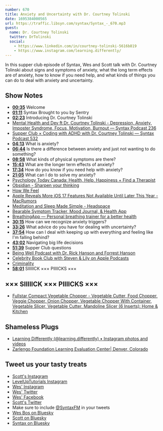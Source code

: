 ```yaml
---
number: 670
title: Anxiety and Uncertainty with Dr. Courtney Tolinski
date: 1695384000565
url: https://traffic.libsyn.com/syntax/Syntax_-_670.mp3
guest:
  name: Dr. Courtney Tolinski 
  twitter: DrTolinski
  social: 
    - https://www.linkedin.com/in/courtney-tolinski-5616b819
    - https://www.instagram.com/learning.differently/
---
```


In this supper club episode of Syntax, Wes and Scott talk with Dr. Courtney Tolinski about signs and symptoms of anxiety, what the long term effects are of anxiety, how to know if you need help, and what kinds of things you can do to deal with anxiety and uncertainty.

## Show Notes

- **[00:35](#t=00:35)** Welcome
- **[01:11](#t=01:11)** Syntax Brought to you by Sentry
- **[02:23](#t=02:23)** Introducing Dr. Courtney Tolinski
- [Mental Health and Dev ft Dr. Courtney Tolinski - Depression, Anxiety, Imposter Syndrome, Focus, Motivation, Burnout — Syntax Podcast 236](https://syntax.fm/show/236/mental-health-and-dev-ft-dr-courtney-tolinski-depression-anxiety-imposter-syndrome-focus-motivation-burnout)
- [Supper Club × Coding with ADHD with Dr. Courtney Tolinski — Syntax Podcast 532](https://syntax.fm/show/532/supper-club-coding-with-adhd-with-dr-courtney-tolinski)
- **[04:13](#t=04:13)** What is anxiety?
- **[06:44](#t=06:44)** Is there a difference between anxiety and just not wanting to do something?
- **[08:58](#t=08:58)** What kinds of physical symptoms are there?
- **[15:43](#t=15:43)** What are the longer term effects of anxiety?
- **[17:34](#t=17:34)** How do you know if you need help with anxiety?
- **[21:05](#t=21:05)** What can I do to solve my anxiety?
- [Psychology Today Canada: Health, Help, Happiness + Find a Therapist](https://www.psychologytoday.com/ca)
- [Obsidian - Sharpen your thinking](https://obsidian.md/)
- [How We Feel](https://howwefeel.org/)
- [Apple Reveals More iOS 17 Features Not Available Until Later This Year - MacRumors](https://www.macrumors.com/2023/09/13/ios-17-features-coming-later-this-year/)
- [Meditation and Sleep Made Simple - Headspace](https://www.headspace.com/)
- [Bearable Symptom Tracker, Mood Journal, & Health App](https://bearable.app/)
- [BreathingApp — Personal breathing trainer for a better health](https://breathingapp.com/)
- **[30:15](#t=30:15)** How can we recognize anxiety triggers?
- **[33:26](#t=33:26)** What advice do you have for dealing with uncertainty?
- **[37:54](#t=37:54)** How can I deal with keeping up with everything and feeling like I'm falling behind?
- **[43:02](#t=43:02)** Navigating big life decisions
- **[51:39](#t=51:39)** Supper Club questions
- [Being Well Podcast with Dr. Rick Hanson and Forrest Hanson](https://www.rickhanson.net/being-well-podcast/)
- [Celebrity Book Club with Steven & Lily on Apple Podcasts](https://podcasts.apple.com/us/podcast/celebrity-book-club-with-steven-lily/id1547360770)
- [Criminality](https://www.criminalityshow.com/)
- **[58:01](#t=58:01)** SIIIIICK ××× PIIIICKS ×××

## ××× SIIIIICK ××× PIIIICKS ×××

- [Fullstar Compact Vegetable Chopper - Vegetable Cutter, Food Chopper, Veggie Chopper, Onion Chopper, Vegetable Chopper With Container, Vegetable Slicer, Vegetable Cutter, Mandoline Slicer (6 Inserts): Home & Kitchen](https://www.amazon.com/Fullstar-Mini-Vegetable-Chopper-Container/dp/B0BHSXFTGH?crid=8WWJNGJIIFI4&keywords=fullstar+vegetable+chopper&qid=1694728241&sprefix=fullstar+veg,aps,126&sr=8-6&th=1)

## Shameless Plugs

- [Learning Differently (@learning.differently) • Instagram photos and videos](https://www.instagram.com/learning.differently/)
- [Zarlengo Foundation Learning Evaluation Center| Denver, Colorado](https://learningevaluationcenter.org/)

## Tweet us your tasty treats

- [Scott's Instagram](https://www.instagram.com/stolinski/)
- [LevelUpTutorials Instagram](https://www.instagram.com/LevelUpTutorials/)
- [Wes' Instagram](https://www.instagram.com/wesbos/)
- [Wes' Twitter](https://twitter.com/wesbos)
- [Wes' Facebook](https://www.facebook.com/wesbos.developer)
- [Scott's Twitter](https://twitter.com/stolinski)
- Make sure to include [@SyntaxFM](https://twitter.com/SyntaxFM) in your tweets
- [Wes Bos on Bluesky](https://bsky.app/profile/wesbos.com)
- [Scott on Bluesky](https://bsky.app/profile/tolin.ski)
- [Syntax on Bluesky](https://bsky.app/profile/syntax.fm)
